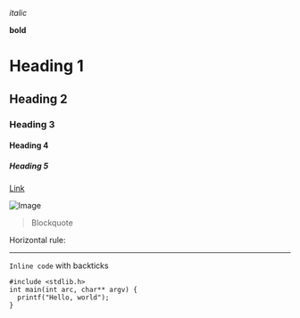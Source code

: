 *italic*

**bold**

# Heading 1

## Heading 2

### Heading 3

#### Heading 4

##### Heading 5

[Link](https://www.google.com)

![Image](http://url/a.png)

> Blockquote

Horizontal rule:

---

`Inline code` with backticks

```
#include <stdlib.h>
int main(int arc, char** argv) {
  printf("Hello, world");
}
```

